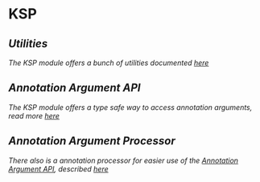 # KSP

<var name="artifactName" value="ksp"/>
<var name="annotationProcessor" value="✅"/>
<include from="module.md" element-id="module_tldr"/>
<include from="module.md" element-id="installation"/>

## Utilities

The KSP module offers a bunch of utilities documented [here](https://codegen.kord.dev/api/ksp)

## Annotation Argument API

The KSP module offers a type safe way to access annotation arguments, read more [here](Annotation-Argument-API.md)

## Annotation Argument Processor

There also is a annotation processor for easier use of the [Annotation Argument API](#annotation-argument-api),
described [here](Annotation-Argument-Processor.md)
